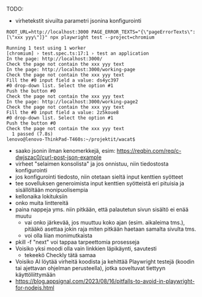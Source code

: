 TODO:

- virhetekstit sivuilta parametri jsonina konfigurointi
```
ROOT_URL=http://localhost:3000 PAGE_ERROR_TEXTS="{\"pageErrorTexts\": [\"xxx yyy\"]}" npx playwright test --project=chromium
```
```
Running 1 test using 1 worker
[chromium] › test.spec.ts:17:1 › test an application
In the page: http://localhost:3000/
Check the page not contain the xxx yyy text
In the page: http://localhost:3000/working-page
Check the page not contain the xxx yyy text
Fill the #0 input field a value: ds4yc397
#0 drop-down list. Select the option #1
Push the button #0
Check the page not contain the xxx yyy text
In the page: http://localhost:3000/working-page2
Check the page not contain the xxx yyy text
Fill the #0 input field a value: 2z5koue8
#0 drop-down list. Select the option #1
Push the button #0
Check the page not contain the xxx yyy text
  1 passed (7.8s)
lenovo@lenovo-ThinkPad-T460s:~/projektit/wacat$
```
- saako jsonin ilman kenomerkkejä, esim: https://reqbin.com/req/c-dwjszac0/curl-post-json-example  
- virheet "selaimen konsolista" ja jos onnistuu, niin tiedostosta konfigurointi
- jos konfigurointi tiedosto, niin otetaan sieltä input kenttien syötteet
- tee sovelluksen generoimista input kenttien syötteistä eri pituisia ja sisällöltään monipuolisempia
- kellonaika lokituksiin
- onko muita linttereitä
- paina nappeja yms. niin pitkään, että palautetun sivun sisältö ei enää muutu
    - vai onko järkevää, jos muuttuu koko ajan (esim. aikaleima tms.), pitääkö asettaa jokin raja miten pitkään haetaan samalta sivulta tms.
    - voi olla liian monimutkaista
- pkill -f "next" voi tappaa tarpeettomia prosesseja
- Voisiko yksi moodi olla vain linkkien läpikäynti, savutesti
  - tekeekö Checkly tätä samaa
- Voisiko AI löytää virheitä koodista ja kehittää Playwright testejä (koodin tai ajettavan ohjelman perusteella), jotka soveltuvat tiettyyn käyttöliittymään
- https://blog.appsignal.com/2023/08/16/pitfalls-to-avoid-in-playwright-for-nodejs.html